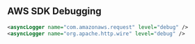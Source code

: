
## AWS SDK Debugging

``` xml
<asyncLogger name="com.amazonaws.request" level="debug" />
<asyncLogger name="org.apache.http.wire" level="debug" />
```